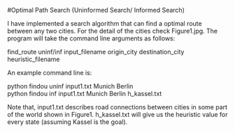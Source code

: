 #Optimal Path Search
(Uninformed Search/ Informed Search)

I have implemented a search algorithm that can find a optimal route between any two cities. For the detail of the cities check Figure1.jpg. The program will take the command line arguments as follows:

find_route uninf/inf input_filename origin_city destination_city heuristic_filename

An example command line is:

python findou uninf input1.txt Munich Berlin  
python findou inf input1.txt Munich Berlin h_kassel.txt

Note that, input1.txt describes road connections between cities in some part of the world shown in Figure1. h_kassel.txt will give us the heuristic value for every state (assuming Kassel is the goal). 

